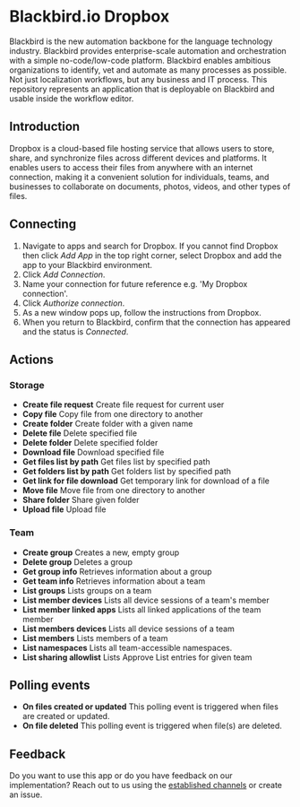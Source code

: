 # Blackbird.io Dropbox

Blackbird is the new automation backbone for the language technology industry. Blackbird provides enterprise-scale automation and orchestration with a simple no-code/low-code platform. Blackbird enables ambitious organizations to identify, vet and automate as many processes as possible. Not just localization workflows, but any business and IT process. This repository represents an application that is deployable on Blackbird and usable inside the workflow editor.

## Introduction

<!-- begin docs -->

Dropbox is a cloud-based file hosting service that allows users to store, share, and synchronize files across different devices and platforms. It enables users to access their files from anywhere with an internet connection, making it a convenient solution for individuals, teams, and businesses to collaborate on documents, photos, videos, and other types of files.

## Connecting

1. Navigate to apps and search for Dropbox. If you cannot find Dropbox then click _Add App_ in the top right corner, select Dropbox and add the app to your Blackbird environment.
2. Click _Add Connection_.
3. Name your connection for future reference e.g. 'My Dropbox connection'.
4. Click _Authorize connection_.
5. As a new window pops up, follow the instructions from Dropbox.
6. When you return to Blackbird, confirm that the connection has appeared and the status is _Connected_.

## Actions

### Storage

- **Create file request** Create file request for current user
- **Copy file** Copy file from one directory to another
- **Create folder** Create folder with a given name
- **Delete file** Delete specified file
- **Delete folder** Delete specified folder
- **Download file** Download specified file
- **Get files list by path** Get files list by specified path
- **Get folders list by path** Get folders list by specified path
- **Get link for file download** Get temporary link for download of a file
- **Move file** Move file from one directory to another
- **Share folder** Share given folder
- **Upload file** Upload file

### Team

- **Create group** Creates a new, empty group
- **Delete group** Deletes a group
- **Get group info** Retrieves information about a group
- **Get team info** Retrieves information about a team
- **List groups** Lists groups on a team
- **List member devices** Lists all device sessions of a team's member
- **List member linked apps** Lists all linked applications of the team member
- **List members devices** Lists all device sessions of a team
- **List members** Lists members of a team
- **List namespaces** Lists all team-accessible namespaces.
- **List sharing allowlist** Lists Approve List entries for given team

## Polling events

- **On files created or updated** This polling event is triggered when files are created or updated.
- **On file deleted** This polling event is triggered when file(s) are deleted.

## Feedback

Do you want to use this app or do you have feedback on our implementation? Reach out to us using the [established channels](https://www.blackbird.io/) or create an issue.

<!-- end docs -->
